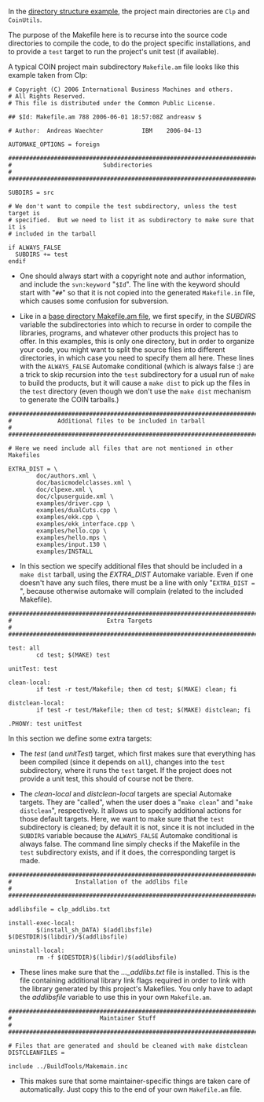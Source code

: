 
 In the [directory structure example](./user-directories), the project main directories are `Clp` and `CoinUtils`.

The purpose of the Makefile here is to recurse into the source code directories to compile the code, to do the project specific installations, and to provide a `test` target to run the project's unit test (if available).

A typical COIN project main subdirectory `Makefile.am` file looks like this example taken from Clp:

```
# Copyright (C) 2006 International Business Machines and others.
# All Rights Reserved.
# This file is distributed under the Common Public License.

## $Id: Makefile.am 788 2006-06-01 18:57:08Z andreasw $

# Author:  Andreas Waechter           IBM    2006-04-13

AUTOMAKE_OPTIONS = foreign

########################################################################
#                          Subdirectories                              #
########################################################################

SUBDIRS = src

# We don't want to compile the test subdirectory, unless the test target is
# specified.  But we need to list it as subdirectory to make sure that it is
# included in the tarball

if ALWAYS_FALSE
  SUBDIRS += test
endif
```

 * One should always start with a copyright note and author information, and include the `svn:keyword` "`$Id`".  The line with the keyword should start with "`##`" so that it is not copied into the generated `Makefile.in` file, which causes some confusion for subversion.

 * Like in a [base directory Makefile.am file](./pm-base-make), we first specify, in the *SUBDIRS* variable the subdirectories into which to recurse in order to compile the libraries, programs, and whatever other products this project has to offer.  In this examples, this is only one directory, but in order to organize your code, you might want to split the source files into different directories, in which case you need to specify them all here.  These lines with the `ALWAYS_FALSE` Automake conditional (which is always false :) are a trick to skip recursion into the `test` subdirectory for a usual run of `make` to build the products, but it will cause a `make dist` to pick up the files in the `test` directory (even though we don't use the `make dist` mechanism to generate the COIN tarballs.)

```
########################################################################
#             Additional files to be included in tarball               #
########################################################################

# Here we need include all files that are not mentioned in other Makefiles

EXTRA_DIST = \
        doc/authors.xml \
        doc/basicmodelclasses.xml \
        doc/clpexe.xml \
        doc/clpuserguide.xml \
        examples/driver.cpp \
        examples/dualCuts.cpp \
        examples/ekk.cpp \
        examples/ekk_interface.cpp \
        examples/hello.cpp \
        examples/hello.mps \
        examples/input.130 \
        examples/INSTALL
```

 * In this section we specify additional files that should be included in a `make dist` tarball, using the *EXTRA_DIST* Automake variable.  Even if one doesn't have any such files, there must be a line with only "`EXTRA_DIST = `", because otherwise automake will complain (related to the included Makefile).

```
########################################################################
#                           Extra Targets                              #
########################################################################

test: all
        cd test; $(MAKE) test

unitTest: test

clean-local:
        if test -r test/Makefile; then cd test; $(MAKE) clean; fi

distclean-local:
        if test -r test/Makefile; then cd test; $(MAKE) distclean; fi

.PHONY: test unitTest
```

In this section we define some extra targets:

 * The *test* (and *unitTest*) target, which first makes sure that everything has been compiled (since it depends on `all`), changes into the `test` subdirectory, where it runs the `test` target.  If the project does not provide a unit test, this should of course not be there.

 * The *clean-local* and *distclean-local* targets are special Automake targets.  They are "called", when the user does a "`make clean`" and "`make distclean`", respectively. It allows us to specify additional actions for those default targets.  Here, we want to make sure that the `test` subdirectory is cleaned; by default it is not, since it is not included in the `SUBDIRS` variable because the `ALWAYS_FALSE` Automake conditional is always false.  The command line simply checks if the Makefile in the `test` subdirectory exists, and if it does, the corresponding target is made.

```
########################################################################
#                  Installation of the addlibs file                    #
########################################################################

addlibsfile = clp_addlibs.txt

install-exec-local:
        $(install_sh_DATA) $(addlibsfile) $(DESTDIR)$(libdir)/$(addlibsfile)

uninstall-local:
        rm -f $(DESTDIR)$(libdir)/$(addlibsfile)
```

 * These lines make sure that the *..._addlibs.txt* file is installed.  This is the file containing additional library link flags required in order to link with the library generated by this project's Makefiles.  You only have to adapt the *addlibsfile* variable to use this in your own `Makefile.am`.

```
########################################################################
#                         Maintainer Stuff                             #
########################################################################

# Files that are generated and should be cleaned with make distclean
DISTCLEANFILES =

include ../BuildTools/Makemain.inc
```

 * This makes sure that some maintainer-specific things are taken care of automatically.  Just copy this to the end of your own `Makefile.am` file.
